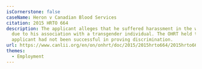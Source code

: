 ```yaml
---
isCornerstone: false
caseName: Heron v Canadian Blood Services
citation: 2015 HRTO 664
description: The applicant alleges that he suffered harassment in the workplace
  due to his association with a transgender individual. The OHRT held that the
  applicant had not been successful in proving discrimination.
url: https://www.canlii.org/en/on/onhrt/doc/2015/2015hrto664/2015hrto664.html?resultIndex=1
themes:
  - Employment
---
```

